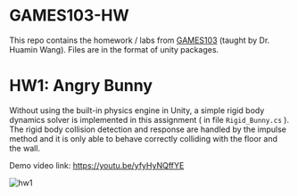 # GAMES103-HW
This repo contains the homework / labs from [GAMES103](http://games103.games-cn.org/) (taught by Dr. Huamin Wang). Files are in the format of unity packages.



# HW1: Angry Bunny
Without using the built-in physics engine in Unity, a simple rigid body dynamics solver is implemented in this assignment ( in file `Rigid_Bunny.cs` ). The rigid body collision detection and response are handled by the impulse method and it is only able to behave correctly colliding with the floor and the wall.

Demo video link: https://youtu.be/yfyHyNQffYE

![hw1](assets/angryBunny.gif)
